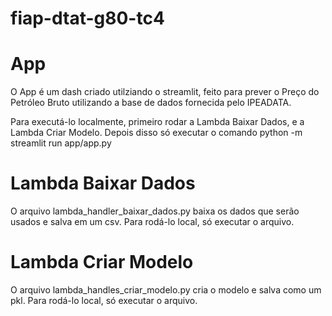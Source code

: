 # fiap-dtat-g80-tc4

# App

O App é um dash criado utilziando o streamlit, feito para prever o Preço do Petróleo Bruto utilizando a base de dados fornecida pelo IPEADATA.

Para executá-lo localmente, primeiro rodar a Lambda Baixar Dados, e a Lambda Criar Modelo. Depois disso só executar o comando python -m streamlit run app/app.py

# Lambda Baixar Dados

O arquivo lambda_handler_baixar_dados.py baixa os dados que serão usados e salva em um csv. Para rodá-lo local, só executar o arquivo.

# Lambda Criar Modelo

O arquivo lambda_handles_criar_modelo.py cria o modelo e salva como um pkl. Para rodá-lo local, só executar o arquivo.

